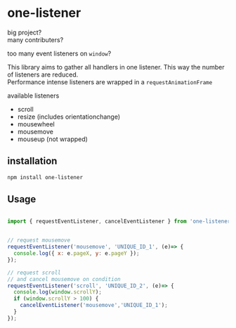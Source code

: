 # one-listener

big project?  
many contributers?  

too many event listeners on `window`?

This library aims to gather all handlers in one listener. This way the number of listeners are reduced.  
Performance intense listeners are wrapped in a `requestAnimationFrame`

available listeners

* scroll
* resize (includes orientationchange)
* mousewheel
* mousemove
* mouseup (not wrapped)


## installation
```bash
npm install one-listener
```

## Usage

```js

import { requestEventListener, cancelEventListener } from 'one-listener';


// request mousemove 
requestEventListener('mousemove', 'UNIQUE_ID_1', (e)=> {
  console.log({ x: e.pageX, y: e.pageY });
});

// request scroll
// and cancel mousemove on condition 
requestEventListener('scroll', 'UNIQUE_ID_2', (e)=> {
  console.log(window.scrollY);
  if (window.scrollY > 100) {
    cancelEventListener('mousemove','UNIQUE_ID_1');
  }
});

```
